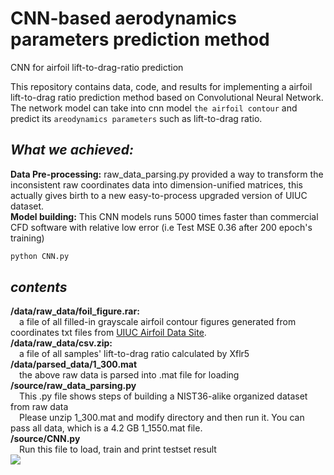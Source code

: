 # CNN-based aerodynamics parameters prediction method
CNN for airfoil lift-to-drag-ratio prediction

This repository contains data, code, and results for implementing a airfoil lift-to-drag ratio prediction method based on Convolutional Neural Network. The network model can take into cnn model `the airfoil contour` and predict its `areodynamics parameters` such as lift-to-drag ratio.  
## _What we achieved:_   
**Data Pre-processing:** raw_data_parsing.py provided a way to transform the inconsistent raw coordinates data into dimension-unified matrices, this actually gives birth to a new easy-to-process upgraded version of UIUC dataset.  
**Model building:**   This CNN models runs 5000 times faster than commercial CFD software with relative low error (i.e Test MSE 0.36 after 200 epoch's training)

```python
python CNN.py
```

## _contents_  
**/data/raw_data/foil_figure.rar:**   
&emsp;a file of all filled-in grayscale airfoil contour figures generated from coordinates txt files from [UIUC Airfoil Data Site](https://m-selig.ae.illinois.edu/ads/coord_database.html).  
**/data/raw_data/csv.zip:**  
&emsp;a file of all samples' lift-to-drag ratio calculated by Xflr5
**/data/parsed_data/1_300.mat**  
&emsp;the above raw data is parsed into .mat file for loading  
**/source/raw_data_parsing.py**  
&emsp;This .py file shows steps of building a NIST36-alike organized dataset from raw data  
&emsp;Please unzip 1_300.mat and modify directory and then run it. You can pass all data, which is a 4.2 GB 1_1550.mat file.  
**/source/CNN.py**  
&emsp;Run this file to load, train and print testset result  
![](https://github.com/ziliHarvey/CNN--based-aerodynamics-parameters-prediction-method/raw/master/cnn.png)    

